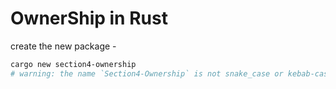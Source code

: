 # OwnerShip in Rust

create the new package - 
```bash
cargo new section4-ownership 
# warning: the name `Section4-Ownership` is not snake_case or kebab-case which is recommended for package names, consider `section4-ownership`
```
